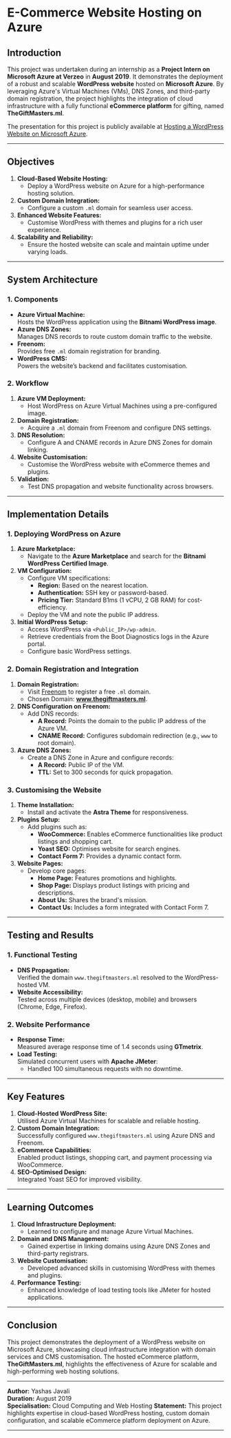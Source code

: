 # **E-Commerce Website Hosting on Azure**

## **Introduction**

This project was undertaken during an internship as a **Project Intern on Microsoft Azure at Verzeo** in **August 2019**. It demonstrates the deployment of a robust and scalable **WordPress website** hosted on **Microsoft Azure**. By leveraging Azure's Virtual Machines (VMs), DNS Zones, and third-party domain registration, the project highlights the integration of cloud infrastructure with a fully functional **eCommerce platform** for gifting, named **TheGiftMasters.ml**.

The presentation for this project is publicly available at [Hosting a WordPress Website on Microsoft Azure](https://www.slideshare.net/slideshow/word-press-website-on-azure-232241506/232241506).

---

## **Objectives**

1. **Cloud-Based Website Hosting:**
   - Deploy a WordPress website on Azure for a high-performance hosting solution.
2. **Custom Domain Integration:**
   - Configure a custom `.ml` domain for seamless user access.
3. **Enhanced Website Features:**
   - Customise WordPress with themes and plugins for a rich user experience.
4. **Scalability and Reliability:**
   - Ensure the hosted website can scale and maintain uptime under varying loads.

---

## **System Architecture**

### **1. Components**
- **Azure Virtual Machine:**  
  Hosts the WordPress application using the **Bitnami WordPress image**.
- **Azure DNS Zones:**  
  Manages DNS records to route custom domain traffic to the website.
- **Freenom:**  
  Provides free `.ml` domain registration for branding.
- **WordPress CMS:**  
  Powers the website’s backend and facilitates customisation.

### **2. Workflow**
1. **Azure VM Deployment:**
   - Host WordPress on Azure Virtual Machines using a pre-configured image.
2. **Domain Registration:**
   - Acquire a `.ml` domain from Freenom and configure DNS settings.
3. **DNS Resolution:**
   - Configure A and CNAME records in Azure DNS Zones for domain linking.
4. **Website Customisation:**
   - Customise the WordPress website with eCommerce themes and plugins.
5. **Validation:**
   - Test DNS propagation and website functionality across browsers.

---

## **Implementation Details**

### **1. Deploying WordPress on Azure**
1. **Azure Marketplace:**  
   - Navigate to the **Azure Marketplace** and search for the **Bitnami WordPress Certified Image**.
2. **VM Configuration:**
   - Configure VM specifications:
     - **Region:** Based on the nearest location.
     - **Authentication:** SSH key or password-based.
     - **Pricing Tier:** Standard B1ms (1 vCPU, 2 GB RAM) for cost-efficiency.
   - Deploy the VM and note the public IP address.
3. **Initial WordPress Setup:**
   - Access WordPress via `<Public_IP>/wp-admin`.
   - Retrieve credentials from the Boot Diagnostics logs in the Azure portal.
   - Configure basic WordPress settings.

### **2. Domain Registration and Integration**
1. **Domain Registration:**
   - Visit [Freenom](http://www.freenom.com/) to register a free `.ml` domain.
   - Chosen Domain: **www.thegiftmasters.ml**.
2. **DNS Configuration on Freenom:**
   - Add DNS records:
     - **A Record:** Points the domain to the public IP address of the Azure VM.
     - **CNAME Record:** Configures subdomain redirection (e.g., `www` to root domain).
3. **Azure DNS Zones:**
   - Create a DNS Zone in Azure and configure records:
     - **A Record:** Public IP of the VM.
     - **TTL:** Set to 300 seconds for quick propagation.

### **3. Customising the Website**
1. **Theme Installation:**
   - Install and activate the **Astra Theme** for responsiveness.
2. **Plugins Setup:**
   - Add plugins such as:
     - **WooCommerce:** Enables eCommerce functionalities like product listings and shopping cart.
     - **Yoast SEO:** Optimises website for search engines.
     - **Contact Form 7:** Provides a dynamic contact form.
3. **Website Pages:**
   - Develop core pages:
     - **Home Page:** Features promotions and highlights.
     - **Shop Page:** Displays product listings with pricing and descriptions.
     - **About Us:** Shares the brand's mission.
     - **Contact Us:** Includes a form integrated with Contact Form 7.

---

## **Testing and Results**

### **1. Functional Testing**
- **DNS Propagation:**  
  Verified the domain `www.thegiftmasters.ml` resolved to the WordPress-hosted VM.
- **Website Accessibility:**  
  Tested across multiple devices (desktop, mobile) and browsers (Chrome, Edge, Firefox).

### **2. Website Performance**
- **Response Time:**  
  Measured average response time of 1.4 seconds using **GTmetrix**.
- **Load Testing:**  
  Simulated concurrent users with **Apache JMeter**:
  - Handled 100 simultaneous requests with no downtime.

---

## **Key Features**

1. **Cloud-Hosted WordPress Site:**  
   Utilised Azure Virtual Machines for scalable and reliable hosting.
2. **Custom Domain Integration:**  
   Successfully configured `www.thegiftmasters.ml` using Azure DNS and Freenom.
3. **eCommerce Capabilities:**  
   Enabled product listings, shopping cart, and payment processing via WooCommerce.
4. **SEO-Optimised Design:**  
   Integrated Yoast SEO for improved visibility.

---

## **Learning Outcomes**

1. **Cloud Infrastructure Deployment:**  
   - Learned to configure and manage Azure Virtual Machines.
2. **Domain and DNS Management:**  
   - Gained expertise in linking domains using Azure DNS Zones and third-party registrars.
3. **Website Customisation:**  
   - Developed advanced skills in customising WordPress with themes and plugins.
4. **Performance Testing:**  
   - Enhanced knowledge of load testing tools like JMeter for hosted applications.

---

## **Conclusion**

This project demonstrates the deployment of a WordPress website on Microsoft Azure, showcasing cloud infrastructure integration with domain services and CMS customisation. The hosted eCommerce platform, **TheGiftMasters.ml**, highlights the effectiveness of Azure for scalable and high-performing web hosting solutions.

---

**Author:** Yashas Javali  
**Duration:** August 2019  
**Specialisation:** Cloud Computing and Web Hosting 
**Statement:** This project highlights expertise in cloud-based WordPress hosting, custom domain configuration, and scalable eCommerce platform deployment on Azure.

---

